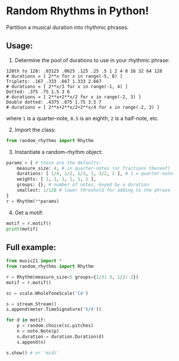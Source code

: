 # Random Rhythms in Python!
Partition a musical duration into rhythmic phrases.

## Usage:

1. Determine the pool of durations to use in your rhythmic phrase:
```
128th to 128: .03125 .0625 .125 .25 .5 1 2 4 8 16 32 64 128
# durations = [ 2**x for x in range(-5, 8) ]
Triplets: .167 .333 .667 1.333 2.667
# durations = [ 2**x/3 for x in range(-1, 4) ]
Dotted: .375 .75 1.5 3 6
# durations = [ 2**x+2**x/2 for x in range(-2, 3) ]
Double dotted: .4375 .875 1.75 3.5 7
# durations = [ 2**x+2**x/2+2**x/4 for x in range(-2, 3) ]
```
where `1` is a quarter-note, `0.5` is an eighth, `2` is a half-note, etc.

2. Import the class:
```python
from random_rhythms import Rhythm
```

3. Instantiate a random-rhythm object:
```python
params = { # these are the defaults:
    measure_size: 4, # in quarter-notes (or fractions thereof)
    durations: [ 1/4, 1/2, 1/3, 1, 3/2, 2 ], # 1 = quarter-note
    weights: [ 1, 1, 1, 1, 1, 1 ],
    groups: {}, # number of notes, keyed by a duration
    smallest: 1/128 # lower threshold for adding to the phrase
}
r = Rhythm(**params)
```

4. Get a motif:
```python
motif = r.motif()
print(motif)
```

## Full example:

```python
from music21 import *
from random_rhythms import Rhythm

r = Rhythm(measure_size=5 groups={1/3: 3, 1/2: 2})
motif = r.motif()

sc = scale.WholeToneScale('C4')

s = stream.Stream()
s.append(meter.TimeSignature('5/4'))

for d in motif:
    p = random.choice(sc.pitches)
    n = note.Note(p)
    n.duration = duration.Duration(d)
    s.append(n)

s.show() # or 'midi'
```